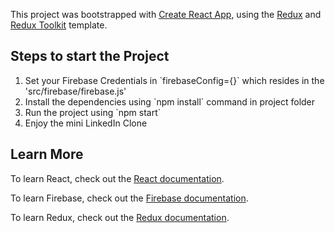 This project was bootstrapped with [Create React App](https://github.com/facebook/create-react-app), using the [Redux](https://redux.js.org/) and [Redux Toolkit](https://redux-toolkit.js.org/) template.
## Steps to start the Project
<ol>
  <li>Set your Firebase Credentials in `firebaseConfig={}` which resides in the 'src/firebase/firebase.js'</li>
  <li>Install the dependencies using `npm install` command in project folder</li>
  <li>Run the project using `npm start`</li>
  <li>Enjoy the mini LinkedIn Clone</li>
</ol>

## Learn More

To learn React, check out the [React documentation](https://reactjs.org/).

To learn Firebase, check out the [Firebase documentation](https://firebase.google.com/docs/).

To learn Redux, check out the [Redux documentation](https://redux.io/docs/).

